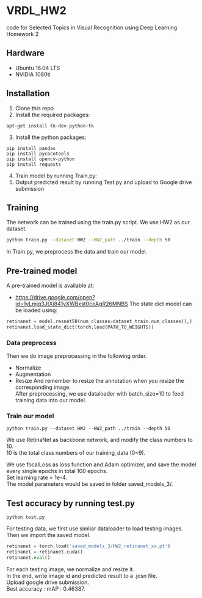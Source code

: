 # VRDL_HW2

code for Selected Topics in Visual Recognition using Deep Learning Homework 2

## Hardware

- Ubuntu 16.04 LTS
- NVIDIA 1080ti

## Installation

1. Clone this repo
2. Install the required packages:
```bach
apt-get install tk-dev python-tk
```
3. Install the python packages:
```bach
pip install pandas
pip install pycocotools
pip install opencv-python
pip install requests
```
4. Train model by running Train.py:
5. Output predicted result by running Test.py and upload to Google drive submission

## Training
The network can be trained using the train.py script. We use HW2 as our dataset.
```bash
python train.py --dataset HW2 --HW2_path ../train --depth 50
```

In Train.py, we preprocess the data and train our model.

## Pre-trained model
A pre-trained model is available at:
- https://drive.google.com/open?id=1yLmjq3JtXi841yXWBxst0coAgR26MNBS 
The state dict model can be loaded using:
```python
retinanet = model.resnet50(num_classes=dataset_train.num_classes(),)
retinanet.load_state_dict(torch.load(PATH_TO_WEIGHTS))
```

### Data preprocess 

Then we do image preprocessing in the following order.
- Normalize
- Augmentation
- Resize
And remember to resize the annotation when you resize the corresponding image.  
After preprocessing, we use dataloader with batch_size=10 to feed training data into our model.

### Train our model

```bach
python train.py --dataset HW2 --HW2_path ../train --depth 50
```
We use RetinaNet as backbone network, and modify the class numbers to 10.  
10 is the total class numbers of our training_data (0~9).  

We use focalLoss as loss function and Adam optimizer, and save the model every single epochs in total 100 epochs.  
Set learning rate = 1e-4.  
The model parameters would be saved in folder saved_models_3/.  

## Test accuracy by running test.py

```bach
python test.py
```

For testing data, we first use simliar dataloader to load testing images.  
Then we import the saved model.
```python
retinanet = torch.load('saved_models_3/HW2_retinanet_xx.pt')
retinanet = retinanet.cuda()
retinanet.eval()
```

For each testing image, we normalize and resize it.  
In the end, write image id and predicted result to a .josn file.  
Upload google drive submission.  
Best accuracy : mAP : 0.46387.
